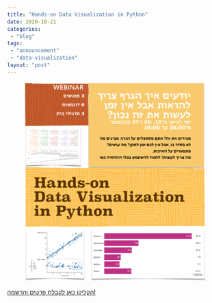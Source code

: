 ```yaml
---
title: "Hands-on Data Visualization in Python"
date: 2020-10-21
categories: 
 - "blog"
tags: 
 - "announcement"
 - "data-visualization"
layout: "post"
---
```


<!-- wp:image {"id":3652,"sizeSlug":"large","linkDestination":"none"} -->
<figure class="wp-block-image size-large"><a href="https://he.gorelik.net/workshop/"><img src="/assets/img/2020/10/image-5.png" alt="" class="wp-image-3652"></a></figure>
<!-- /wp:image -->

<!-- wp:paragraph -->
[הקליקו כאן לקבלת פרטים והרשמה!](https://he.gorelik.net/workshop/)


<!-- /wp:paragraph -->
